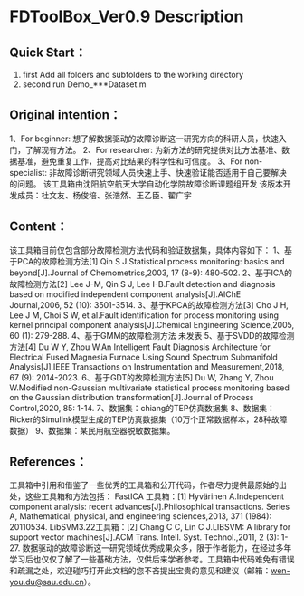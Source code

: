 # FDToolBox_Ver0.9 Description
## Quick Start：
  1. first Add all folders and subfolders to the working directory
  2. second run Demo_***Dataset.m
## Original intention：
  1、For beginner: 想了解数据驱动的故障诊断这一研究方向的科研人员，快速入门，了解现有方法。
  2、For researcher: 为新方法的研究提供对比方法基准、数据基准，避免重复工作，提高对比结果的科学性和可信度。
  3、For non-specialist: 非故障诊断研究领域人员快速上手、快速验证能否适用于自己要解决的问题。
  该工具箱由沈阳航空航天大学自动化学院故障诊断课题组开发
  该版本开发成员：杜文友、杨俊培、张浩然、王乙臣、翟广宇
## Content：
  该工具箱目前仅包含部分故障检测方法代码和验证数据集，具体内容如下：
  1、基于PCA的故障检测方法[1] Qin S J.Statistical process monitoring: basics and beyond[J].Journal of Chemometrics,2003, 17 (8-9): 480-502.
  2、基于ICA的故障检测方法[2] Lee J-M, Qin S J, Lee I-B.Fault detection and diagnosis based on modified independent component analysis[J].AIChE Journal,2006, 52 (10): 3501-3514.
  3、基于KPCA的故障检测方法[3] Cho J H, Lee J M, Choi S W, et al.Fault identification for process monitoring using kernel principal component analysis[J].Chemical Engineering Science,2005, 60 (1): 279-288.
  4、基于GMM的故障检测方法 未发表
  5、基于SVDD的故障检测方法[4] Du W Y, Zhou W.An Intelligent Fault Diagnosis Architecture for Electrical Fused Magnesia Furnace Using Sound Spectrum Submanifold Analysis[J].IEEE Transactions on Instrumentation and Measurement,2018, 67 (9): 2014-2023.
  6、基于GDT的故障检测方法[5] Du W, Zhang Y, Zhou W.Modified non-Gaussian multivariate statistical process monitoring based on the Gaussian distribution transformation[J].Journal of Process Control,2020, 85: 1-14. 
  7、数据集：chiang的TEP仿真数据集
  8、数据集：Ricker的Simulink模型生成的TEP仿真数据集（10万个正常数据样本，28种故障数据）
  9、数据集：某民用航空器脱敏数据集。
## References：
  工具箱中引用和借鉴了一些优秀的工具箱和公开代码，作者尽力提供最原始的出处，这些工具箱和方法包括：
  FastICA 工具箱：[1] Hyvärinen A.Independent component analysis: recent advances[J].Philosophical transactions. Series A, Mathematical, physical, and engineering sciences,2013, 371 (1984): 20110534.
  LibSVM3.22工具箱：[2] Chang C C, Lin C J.LIBSVM: A library for support vector machines[J].ACM Trans. Intell. Syst. Technol.,2011, 2 (3): 1-27.
  数据驱动的故障诊断这一研究领域优秀成果众多，限于作者能力，在经过多年学习后也仅仅了解了一些基础方法，仅供后来学者参考。工具箱中代码难免有错误和疏漏之处，欢迎碰巧打开此文档的您不吝提出宝贵的意见和建议（邮箱：wen-you.du@sau.edu.cn）。 
